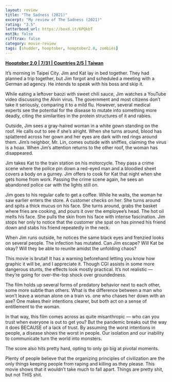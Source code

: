 ```yaml
---
layout: review
title: "The Sadness (2021)"
excerpt: "My review of The Sadness (2021)"
rating: "3.5"
letterboxd_url: https://boxd.it/6PQkbT
mst3k: false
rifftrax: false
category: movie-review
tags: [shudder, hooptober, hooptober2.0, zombies]
---
```


<b><a href="https://boxd.it/pRPis/detail" target="_blank" rel="noopener">Hooptober 2.0 | 7/31 | Countries 2/5 | Taiwan</a></b>

It’s morning in Taipei City. Jim and Kat lay in bed together. They had planned a trip together, but Jim forgot and scheduled a meeting with a German ad agency. He intends to speak with his boss and skip it.

While eating a leftover baozi with sweet chili sauce, Jim watches a YouTube video discussing the Alvin virus. The government and most citizens don’t take it seriously, comparing it to a mild flu. However, several medical experts see the potential for the disease to mutate into something more deadly, citing the similarities in the protein structures of it and rabies.

Outside, Jim sees a gray-haired woman in a white gown standing on the roof. He calls out to see if she’s alright. When she turns around, blood has splattered across her gown and her eyes are dark with red rings around them. Jim’s neighbor, Mr. Lin, comes outside with sniffles, claiming the virus is a hoax. When Jim’s attention returns to the other roof, the woman has disappeared.

Jim takes Kat to the train station on his motorcycle. They pass a crime scene where the police pin down a red-eyed man and a bloodied sheet covers a body on a gurney. Jim offers to cook for Kat that night when she gets home from work. Passing the crime scene again, he sees an abandoned police car with the lights still on.

Jim goes to his regular cafe to get a coffee. While he waits, the woman he saw earlier enters the store. A customer checks on her. She turns around and spits a thick mucus on his face. She turns around, grabs the basket where fries are cooking, and pours it over the employee’s head. The hot oil melts his face. She pulls the skin from his face with intense fascination. Jim stops her only to notice that the customer she spat on has pinned his friend down and stabs his friend repeatedly in the neck.

When Jim runs outside, he notices the same black eyes and frenzied looks on several people. The infection has mutated. Can Jim escape? Will Kat be okay? Will they be able to reunite amidst the unfolding chaos?

This movie is brutal! It has a warning beforehand letting you know how graphic it will be, and I appreciate it. Though CGI assists in some more dangerous stunts, the effects look mostly practical. It’s not realistic — they’re going for over-the-top shock over groundedness.

The film holds up several forms of predatory behavior next to each other, some more subtle than others. What is the difference between a man who won’t leave a woman alone on a train vs. one who chases her down with an axe? One makes their intentions clearer, but both act on a sense of entitlement to the woman.

In that way, this film comes across as quite misanthropic — who can you trust when everyone is out to get you? But the pandemic breaks out the way it does BECAUSE of a lack of trust. By assuming the worst intentions in people, a disease shows the worst in people. Our isolation and our inability to communicate turn the world into monsters.

The score also hits pretty hard, opting to only go big at pivotal moments.

Plenty of people believe that the organizing principles of civilization are the only things keeping people from raping and killing as they please. This movie shows that it wouldn’t take much to fall apart. Things are pretty shit, but not THIS shit.
